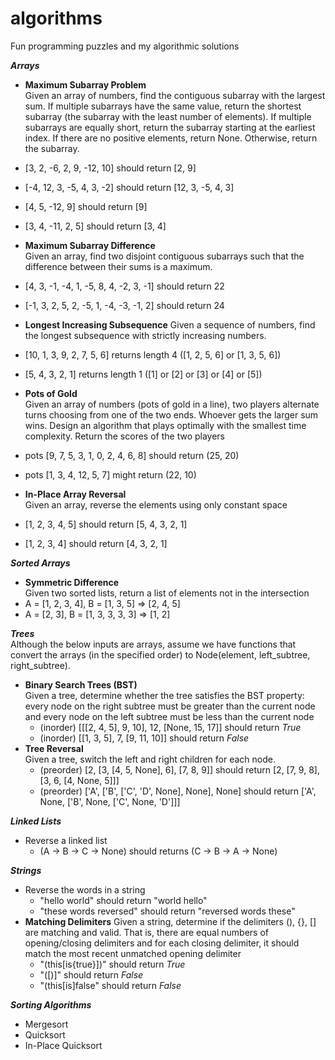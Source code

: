 # algorithms
Fun programming puzzles and my algorithmic solutions  

***Arrays***  

- **Maximum Subarray Problem**  
  Given an array of numbers, find the contiguous subarray with the largest sum.
  If multiple subarrays have the same value, return the shortest subarray
  (the subarray with the least number of elements). If multiple subarrays are
  equally short, return the subarray starting at the earliest index.
  If there are no positive elements, return None. Otherwise, return the subarray.
 - [3, 2, -6, 2, 9, -12, 10] should return [2, 9]
 - [-4, 12, 3, -5, 4, 3, -2] should return [12, 3, -5, 4, 3]
 - [4, 5, -12, 9] should return [9]
 - [3, 4, -11, 2, 5] should return [3, 4]

- **Maximum Subarray Difference**  
  Given an array, find two disjoint contiguous subarrays such that the
  difference between their sums is a maximum.
 - [4, 3, -1, -4, 1, -5, 8, 4, -2, 3, -1] should return 22
 - [-1, 3, 2, 5, 2, -5, 1, -4, -3, -1, 2] should return 24

- **Longest Increasing Subsequence**
  Given a sequence of numbers, find the longest subsequence with strictly
  increasing numbers.
 - [10, 1, 3, 9, 2, 7, 5, 6] returns length 4 ([1, 2, 5, 6] or [1, 3, 5, 6])
 - [5, 4, 3, 2, 1] returns length 1 ([1] or [2] or [3] or [4] or [5])

- **Pots of Gold**  
  Given an array of numbers (pots of gold in a line), two players alternate
  turns choosing from one of the two ends. Whoever gets the larger sum wins.
  Design an algorithm that plays optimally with the smallest time complexity.
  Return the scores of the two players
 - pots [9, 7, 5, 3, 1, 0, 2, 4, 6, 8] should return (25, 20)
 - pots [1, 3, 4, 12, 5, 7] might return (22, 10)

- **In-Place Array Reversal**  
  Given an array, reverse the elements using only constant space
 - [1, 2, 3, 4, 5] should return [5, 4, 3, 2, 1]
 - [1, 2, 3, 4] should return [4, 3, 2, 1]

***Sorted Arrays***  
- **Symmetric Difference**  
  Given two sorted lists, return a list of elements not in the intersection
 - A = [1, 2, 3, 4], B = [1, 3, 5] => [2, 4, 5]
 - A = [2, 3], B = [1, 3, 3, 3, 3] => [1, 2]

***Trees***  
Although the below inputs are arrays, assume we have functions that convert the
arrays (in the specified order) to Node(element, left_subtree, right_subtree).
- **Binary Search Trees (BST)**  
  Given a tree, determine whether the tree satisfies the BST property:
  every node on the right subtree must be greater than the current node
  and every node on the left subtree must be less than the current node
  - (inorder) [[[2, 4, 5], 9, 10], 12, [None, 15, 17]] should return *True*
  - (inorder) [[1, 3, 5], 7, [9, 11, 10]] should return *False*
- **Tree Reversal**  
  Given a tree, switch the left and right children for each node.
  - (preorder) [2, [3, [4, 5, None], 6], [7, 8, 9]] should return [2, [7, 9, 8], [3, 6, [4, None, 5]]]
  - (preorder) ['A', ['B', ['C', 'D', None], None], None] should return ['A', None, ['B', None, ['C', None, 'D']]]

***Linked Lists***  
- Reverse a linked list
  - (A -> B -> C -> None) should returns (C -> B -> A -> None)

***Strings***  
- Reverse the words in a string
  - "hello world" should return "world hello"
  - "these words reversed" should return "reversed words these"
- **Matching Delimiters**
  Given a string, determine if the delimiters (), {}, [] are matching and valid.
  That is, there are equal numbers of opening/closing delimiters and for each
  closing delimiter, it should match the most recent unmatched opening delimiter
  - "(this[is{true}])" should return *True*
  - "([)]" should return *False*
  - "(this[is]false" should return *False*

***Sorting Algorithms***  
 - Mergesort
 - Quicksort
 - In-Place Quicksort
